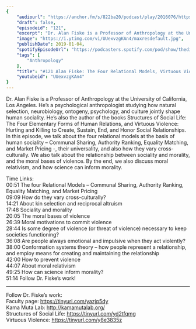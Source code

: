 ```yaml
---
{
	"audiourl": "https://anchor.fm/s/822ba20/podcast/play/2016076/https%3A%2F%2Fd3ctxlq1ktw2nl.cloudfront.net%2Fproduction%2F2019-0-1%2F7774862-44100-2-9288924699006.m4a",
	"draft": false,
	"episodeid": "121",
	"excerpt": "Dr. Alan Fiske is a Professor of Anthropology at the University of California, Los Angeles. He’s a psychological anthropologist studying how natural selection, neurobiology, ontogeny, psychology, and culture jointly shape human sociality. He’s also the author of the books Structures of Social Life: The Four Elementary Forms of Human Relations, and Virtuous Violence: Hurting and Killing to Create, Sustain, End, and Honor Social Relationships.  ",
	"image": "https://i.ytimg.com/vi/UUexvzgKAn4/maxresdefault.jpg",
	"publishDate": 2019-01-04,
	"spotifyEpisodeUrl": "https://podcasters.spotify.com/pod/show/thedissenter/episodes/121-Alan-Fiske-The-Four-Relational-Models--Virtuous-Violence--and-Morality-e2s1cc",
	"tags": [
		"Anthropology"
	],
	"title": "#121 Alan Fiske: The Four Relational Models, Virtuous Violence, and Morality",
	"youtubeid": "UUexvzgKAn4"
}
---
```

Dr. Alan Fiske is a Professor of Anthropology at the University of California, Los Angeles. He’s a psychological anthropologist studying how natural selection, neurobiology, ontogeny, psychology, and culture jointly shape human sociality. He’s also the author of the books Structures of Social Life: The Four Elementary Forms of Human Relations, and Virtuous Violence: Hurting and Killing to Create, Sustain, End, and Honor Social Relationships.  
In this episode, we talk about the four relational models at the basis of human sociality – Communal Sharing, Authority Ranking, Equality Matching, and Market Pricing -, their universality, and also how they vary cross-culturally. We also talk about the relationship between sociality and morality, and the moral bases of violence. By the end, we also discuss moral relativism, and how science can inform morality.

Time Links:  
<time>00:51</time> The four Relational Models – Communal Sharing, Authority Ranking, Equality Matching, and Market Pricing  
<time>09:09</time> How do they vary cross-culturally?                      
<time>14:21</time> About kin selection and reciprocal altruism                    
<time>17:48</time> Sociality and morality               
<time>20:05</time> The moral bases of violence             
<time>26:39</time> Moral motivations to commit violence        
<time>28:44</time> Is some degree of violence (or threat of violence) necessary to keep societies functioning?  
<time>36:08</time> Are people always emotional and impulsive when they act violently?        
<time>38:00</time> Conformation systems theory – how people represent a relationship, and employ means for creating and maintaining the relationship      
<time>42:00</time> How to prevent violence   
<time>44:07</time> About moral relativism  
<time>49:25</time> How can science inform morality?  
<time>51:14</time> Follow Dr. Fiske’s work!    

---

Follow Dr. Fiske’s work:  
Faculty page: https://tinyurl.com/yazjp5dy  
Kama Muta Lab: http://kamamutalab.org/  
Structures of Social Life: https://tinyurl.com/yd2tfqmg  
Virtuous Violence: https://tinyurl.com/y8e3835z
